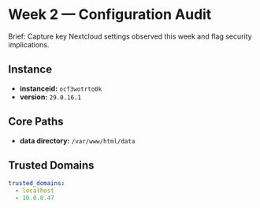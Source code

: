 # Week 2 — Configuration Audit

Brief: Capture key Nextcloud settings observed this week and flag security implications.

## Instance
- **instanceid:** `ocf3wotrto0k`
- **version:** `29.0.16.1`

## Core Paths
- **data directory:** `/var/www/html/data`

## Trusted Domains
```yaml
trusted_domains:
  - localhost
  - 10.0.0.47

